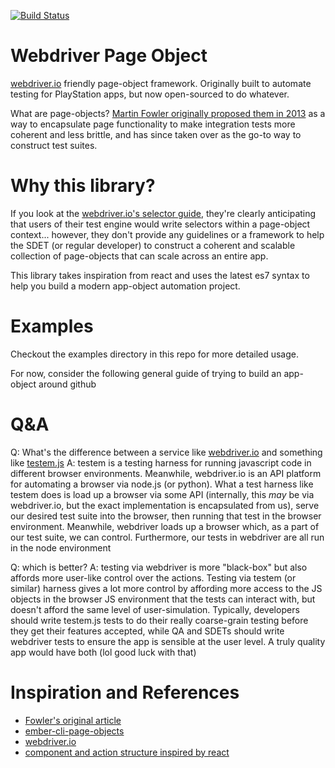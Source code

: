 [![Build Status](https://travis-ci.org/foxnewsnetwork/webdriver-page-object.svg?branch=master)](https://travis-ci.org/foxnewsnetwork/webdriver-page-object)

# Webdriver Page Object

[webdriver.io](http://webdriver.io/) friendly page-object framework. Originally built to automate testing for PlayStation apps, but now open-sourced to do whatever.

What are page-objects? [Martin Fowler originally proposed them in 2013](https://martinfowler.com/bliki/PageObject.html) as a way to encapsulate page functionality to make integration tests more coherent and less brittle, and has since taken over as the go-to way to construct test suites.

# Why this library?

If you look at the [webdriver.io's selector guide](http://webdriver.io/guide/usage/selectors.html), they're clearly anticipating that users of their test engine would write selectors within a page-object context... however, they don't provide any guidelines or a framework to help the SDET (or regular developer) to construct a coherent and scalable collection of page-objects that can scale across an entire app.

This library takes inspiration from react and uses the latest es7 syntax to help you build a modern app-object automation project.

# Examples
Checkout the examples directory in this repo for more detailed usage.

For now, consider the following general guide of trying to build an app-object around github


# Q&A

Q: What's the difference between a service like [webdriver.io](http://webdriver.io/) and something like [testem.js](https://github.com/testem/testem)
A: testem is a testing harness for running javascript code in different browser environments. Meanwhile, webdriver.io is an API platform for automating a browser via node.js (or python). What a test harness like testem does is load up a browser via some API (internally, this *may* be via webdriver.io, but the exact implementation is encapsulated from us), serve our desired test suite into the browser, then running that test in the browser environment. Meanwhile, webdriver loads up a browser which, as a part of our test suite, we can control. Furthermore, our tests in webdriver are all run in the node environment

Q: which is better?
A: testing via webdriver is more "black-box" but also affords more user-like control over the actions. Testing via testem (or similar) harness gives a lot more control by affording more access to the JS objects in the browser JS environment that the tests can interact with, but doesn't afford the same level of user-simulation. Typically, developers should write testem.js tests to do their really coarse-grain testing before they get their features accepted, while QA and SDETs should write webdriver tests to ensure the app is sensible at the user level. A truly quality app would have both (lol good luck with that)

# Inspiration and References

- [Fowler's original article](https://martinfowler.com/bliki/PageObject.html)
- [ember-cli-page-objects](http://ember-cli-page-object.js.org/docs/v1.12.x/)
- [webdriver.io](http://webdriver.io/)
- [component and action structure inspired by react](https://reactjs.org/)